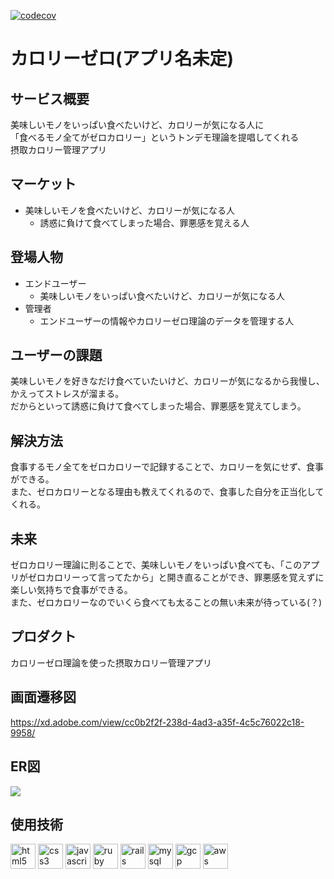 [![codecov](https://codecov.io/gh/ryota1116/zero_calorie/branch/develop/graph/badge.svg)](https://codecov.io/gh/ryota1116/zero_calorie)

# カロリーゼロ(アプリ名未定)

## サービス概要
美味しいモノをいっぱい食べたいけど、カロリーが気になる人に<br>
「食べるモノ全てがゼロカロリー」というトンデモ理論を提唱してくれる<br>
摂取カロリー管理アプリ

## マーケット
- 美味しいモノを食べたいけど、カロリーが気になる人
  - 誘惑に負けて食べてしまった場合、罪悪感を覚える人

## 登場人物
- エンドユーザー
  - 美味しいモノをいっぱい食べたいけど、カロリーが気になる人
- 管理者
  - エンドユーザーの情報やカロリーゼロ理論のデータを管理する人

## ユーザーの課題
美味しいモノを好きなだけ食べていたいけど、カロリーが気になるから我慢し、かえってストレスが溜まる。<br>
だからといって誘惑に負けて食べてしまった場合、罪悪感を覚えてしまう。

## 解決方法
食事するモノ全てをゼロカロリーで記録することで、カロリーを気にせず、食事ができる。<br>
また、ゼロカロリーとなる理由も教えてくれるので、食事した自分を正当化してくれる。

## 未来
ゼロカロリー理論に則ることで、美味しいモノをいっぱい食べても、「このアプリがゼロカロリーって言ってたから」と開き直ることができ、罪悪感を覚えずに楽しい気持ちで食事ができる。<br>
また、ゼロカロリーなのでいくら食べても太ることの無い未来が待っている(？)

## プロダクト
カロリーゼロ理論を使った摂取カロリー管理アプリ

## 画面遷移図
https://xd.adobe.com/view/cc0b2f2f-238d-4ad3-a35f-4c5c76022c18-9958/

## ER図
![](https://user-images.githubusercontent.com/60560627/90597809-bae17e80-e22c-11ea-846c-0e4849e6a685.png)

## 使用技術
<p align="left">
  <img src="https://devicons.github.io/devicon/devicon.git/icons/html5/html5-original-wordmark.svg" alt="html5" width="40" height="40"/> 
  <img src="https://devicons.github.io/devicon/devicon.git/icons/css3/css3-original-wordmark.svg" alt="css3" width="40" height="40"/> 
  <img src="https://devicons.github.io/devicon/devicon.git/icons/javascript/javascript-original.svg" alt="javascript" width="40" height="40"/> 
  <img src="https://devicons.github.io/devicon/devicon.git/icons/ruby/ruby-original-wordmark.svg" alt="ruby" width="40" height="40"/> 
  <img src="https://devicons.github.io/devicon/devicon.git/icons/rails/rails-original-wordmark.svg" alt="rails" width="40" height="40"/> 
  <img src="https://devicons.github.io/devicon/devicon.git/icons/mysql/mysql-original-wordmark.svg" alt="mysql" width="40" height="40"/> 
  <img src="https://www.vectorlogo.zone/logos/google_cloud/google_cloud-icon.svg" alt="gcp" width="40" height="40"/> 
  <img src="https://devicons.github.io/devicon/devicon.git/icons/amazonwebservices/amazonwebservices-original-wordmark.svg" alt="aws" width="40" height="40"/>
</p>
